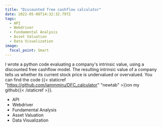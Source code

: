 ```yaml
---
title: "Discounted free cashflow calculator"
date: 2022-05-08T14:32:32.797Z
tags:
  - API
  - Webdriver
  - Fundamental Analysis
  - Asset Valuation
  - Data Visualization
image:
  focal_point: Smart
---
```

I wrote a python code evaluating a company's intrinsic value, using a discounted free cashflow model. The resulting intrinsic value of a company tells us whether its current stock price is undervalued or overvalued. You can find the code {{< staticref "https://github.com/iammmiru/DFC_calculator" "newtab" >}}on my github{{< /staticref >}}.

- API
- Webdriver
- Fundamental Analysis
- Asset Valuation
- Data Visualization
